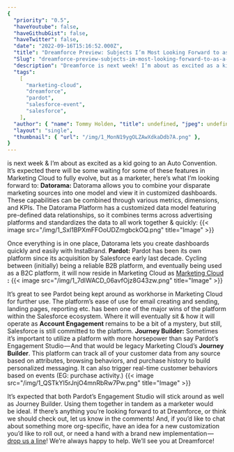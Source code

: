 ```yaml
---
{
  "priority": "0.5",
  "haveYoutube": false,
  "haveGithubGist": false,
  "haveTwitter": false,
  "date": "2022-09-16T15:16:52.000Z",
  "title": "Dreamforce Preview: Subjects I’m Most Looking Forward to as a Marketer",
  "Slug": "dreamforce-preview-subjects-im-most-looking-forward-to-as-a-marketer",
  "description": "Dreamforce is next week! I’m about as excited as a kid going to an Auto Convention. It’s expected there will be some waiting for some of these features in Marketing Cloud to fully evolve, but as a marketer, here’s what I’m looking forward to...",
  "tags":
    [
      "marketing-cloud",
      "dreamforce",
      "pardot",
      "salesforce-event",
      "salesforce",
    ],
  "author": { "name": Tommy Holden, "title": undefined, "jpeg": undefined },
  "layout": "single",
  "thumbnail": { "url": "/img/1_MonN19ygOLZAwXdkaDdb7A.png" },
}
---
```


[](http://www.dreamforce.com) is next week &amp; I’m about as excited as a kid going to an Auto Convention. It’s expected there will be some waiting for some of these features in Marketing Cloud to fully evolve, but as a marketer, here’s what I’m looking forward to:
<strong>Datorama:</strong> Datorama allows you to combine your disparate marketing sources into one model and view it in customized dashboards. These capabilities can be combined through various metrics, dimensions, and KPIs. The Datorama Platform has a customized data model featuring pre-defined data relationships, so it combines terms across advertising platforms and standardizes the data to all work together &amp; quickly:
{{< image src="/img/1_Sxl1BPXmFFOoUDZmgbckOQ.png" title="Image" >}}

Once everything is in one place, Datorama lets you create dashboards quickly and easily with InstaBrand.
<strong>Pardot:</strong> Pardot has been its own platform since its acquisition by Salesforce early last decade. Cycling between (initially) being a reliable B2B platform, and eventually being used as a B2C platform, it will now reside in Marketing Cloud as [Marketing Cloud ](https://www.salesforceben.com/the-drip/pardot-renamed-marketing-cloud-account-engagement/)<strong>:</strong>
{{< image src="/img/1_7dIWACD_06avfOjz8G43zw.png" title="Image" >}}

It’s great to see Pardot being kept around as workhorse in Marketing Cloud for further use. The platform’s ease of use for email creating and sending, landing pages, reporting etc. has been one of the major wins of the platform within the Salesforce ecosystem. Where it will eventually sit &amp; how it will operate as **Account Engagement** remains to be a bit of a mystery, but still, Salesforce is still committed to the platform.
<strong>Journey Builder:</strong> Sometimes it’s important to utilize a platform with more horsepower than say Pardot’s Engagement Studio — And that would be legacy Marketing Cloud’s **Journey Builder**. This platform can track all of your customer data from any source based on attributes, browsing behaviors, and purchase history to build personalized messaging. It can also trigger real-time customer behaviors based on events (EG: purchase activity.)
{{< image src="/img/1_QSTkYI5rJnjO4mnRbRw7Pw.png" title="Image" >}}

It’s expected that both Pardot’s Engagement Studio will stick around as well as Journey Builder. Using them together in tandem as a marketer would be ideal.
If there’s anything you’re looking forward to at Dreamforce, or think we should check out, let us know in the comments! And, if you’d like to chat about something more org-specific, have an idea for a new customization you’d like to roll out, or need a hand with a brand new implementation — [drop us a line](https://appexchange.salesforce.com/appxConsultingListingDetail?listingId=a0N30000001gF9jEAE)! We’re always happy to help.
We’ll see you at Dreamforce!
